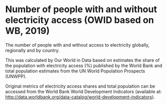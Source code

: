# Number of people with and without electricity access (OWID based on WB, 2019)

The number of people with and without access to electricity globally, regionally and by country.

This was calculated by Our World in Data based on estimates the share of the population with electricity access (%) published by the World Bank and total population estimates from the UN World Population Prospects (UNWPP). 

Original metrics of electricity access shares and total population can be accessed from the World Bank World Development Indicators (available at: http://data.worldbank.org/data-catalog/world-development-indicators). 
